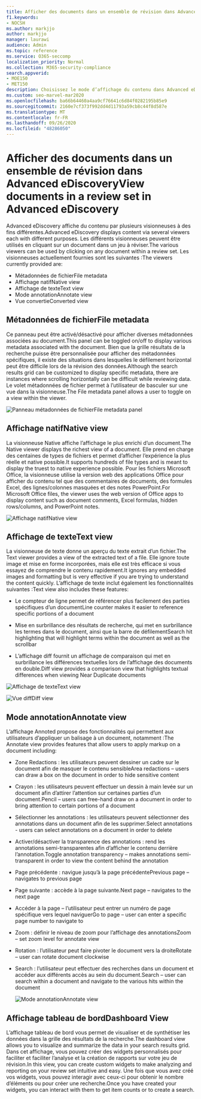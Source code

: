 ```yaml
---
title: Afficher des documents dans un ensemble de révision dans Advanced eDiscovery
f1.keywords:
- NOCSH
ms.author: markjjo
author: markjjo
manager: laurawi
audience: Admin
ms.topic: reference
ms.service: O365-seccomp
localization_priority: Normal
ms.collection: M365-security-compliance
search.appverid:
- MOE150
- MET150
description: Choisissez le mode d’affichage du contenu dans Advanced eDiscovery, comme texte, annoter, converti ou affichage natif.
ms.custom: seo-marvel-mar2020
ms.openlocfilehash: ba66b64460a4aa9cf76641c6d84f0282195b85e9
ms.sourcegitcommit: 2160e7cf373f992dd4d11793a59cb8c44f8d587e
ms.translationtype: MT
ms.contentlocale: fr-FR
ms.lasthandoff: 09/26/2020
ms.locfileid: "48286050"
---
```

# <a name="view-documents-in-a-review-set-in-advanced-ediscovery"></a><span data-ttu-id="bec74-103">Afficher des documents dans un ensemble de révision dans Advanced eDiscovery</span><span class="sxs-lookup"><span data-stu-id="bec74-103">View documents in a review set in Advanced eDiscovery</span></span>

<span data-ttu-id="bec74-104">Advanced eDiscovery affiche du contenu par plusieurs visionneuses à des fins différentes.</span><span class="sxs-lookup"><span data-stu-id="bec74-104">Advanced eDiscovery displays content via several viewers each with different purposes.</span></span> <span data-ttu-id="bec74-105">Les différents visionneuses peuvent être utilisés en cliquant sur un document dans un jeu à réviser.</span><span class="sxs-lookup"><span data-stu-id="bec74-105">The various viewers can be used by clicking on any document within a review set.</span></span> <span data-ttu-id="bec74-106">Les visionneuses actuellement fournies sont les suivantes :</span><span class="sxs-lookup"><span data-stu-id="bec74-106">The viewers currently provided are:</span></span>

- <span data-ttu-id="bec74-107">Métadonnées de fichier</span><span class="sxs-lookup"><span data-stu-id="bec74-107">File metadata</span></span>
- <span data-ttu-id="bec74-108">Affichage natif</span><span class="sxs-lookup"><span data-stu-id="bec74-108">Native view</span></span>
- <span data-ttu-id="bec74-109">Affichage de texte</span><span class="sxs-lookup"><span data-stu-id="bec74-109">Text view</span></span>
- <span data-ttu-id="bec74-110">Mode annotation</span><span class="sxs-lookup"><span data-stu-id="bec74-110">Annotate view</span></span>
- <span data-ttu-id="bec74-111">Vue convertie</span><span class="sxs-lookup"><span data-stu-id="bec74-111">Converted view</span></span>

## <a name="file-metadata"></a><span data-ttu-id="bec74-112">Métadonnées de fichier</span><span class="sxs-lookup"><span data-stu-id="bec74-112">File metadata</span></span>

<span data-ttu-id="bec74-113">Ce panneau peut être activé/désactivé pour afficher diverses métadonnées associées au document.</span><span class="sxs-lookup"><span data-stu-id="bec74-113">This panel can be toggled on/off to display various metadata associated with the document.</span></span> <span data-ttu-id="bec74-114">Bien que la grille résultats de la recherche puisse être personnalisée pour afficher des métadonnées spécifiques, il existe des situations dans lesquelles le défilement horizontal peut être difficile lors de la révision des données.</span><span class="sxs-lookup"><span data-stu-id="bec74-114">Although the search results grid can be customized to display specific metadata, there are instances where scrolling horizontally can be difficult while reviewing data.</span></span> <span data-ttu-id="bec74-115">Le volet métadonnées de fichier permet à l’utilisateur de basculer sur une vue dans la visionneuse.</span><span class="sxs-lookup"><span data-stu-id="bec74-115">The File metadata panel allows a user to toggle on a view within the viewer.</span></span>

![<span data-ttu-id="bec74-116">Panneau métadonnées de fichier</span><span class="sxs-lookup"><span data-stu-id="bec74-116">File metadata panel</span></span>
](../media/Reviewimage2.png)

## <a name="native-view"></a><span data-ttu-id="bec74-117">Affichage natif</span><span class="sxs-lookup"><span data-stu-id="bec74-117">Native view</span></span>

<span data-ttu-id="bec74-118">La visionneuse Native affiche l’affichage le plus enrichi d’un document.</span><span class="sxs-lookup"><span data-stu-id="bec74-118">The Native viewer displays the richest view of a document.</span></span> <span data-ttu-id="bec74-119">Elle prend en charge des centaines de types de fichiers et permet d’afficher l’expérience la plus réelle et native possible.</span><span class="sxs-lookup"><span data-stu-id="bec74-119">It supports hundreds of file types and is meant to display the truest to native experience possible.</span></span> <span data-ttu-id="bec74-120">Pour les fichiers Microsoft Office, la visionneuse utilise la version web des applications Office pour afficher du contenu tel que des commentaires de documents, des formules Excel, des lignes/colonnes masquées et des notes PowerPoint.</span><span class="sxs-lookup"><span data-stu-id="bec74-120">For Microsoft Office files, the viewer uses the web version of Office apps to display content such as document comments, Excel formulas, hidden rows/columns, and PowerPoint notes.</span></span>

![<span data-ttu-id="bec74-121">Affichage natif</span><span class="sxs-lookup"><span data-stu-id="bec74-121">Native view</span></span>
](../media/Reviewimage3.png)

## <a name="text-view"></a><span data-ttu-id="bec74-122">Affichage de texte</span><span class="sxs-lookup"><span data-stu-id="bec74-122">Text view</span></span>

<span data-ttu-id="bec74-123">La visionneuse de texte donne un aperçu du texte extrait d’un fichier.</span><span class="sxs-lookup"><span data-stu-id="bec74-123">The Text viewer provides a view of the extracted text of a file.</span></span> <span data-ttu-id="bec74-124">Elle ignore toute image et mise en forme incorporées, mais elle est très efficace si vous essayez de comprendre le contenu rapidement.</span><span class="sxs-lookup"><span data-stu-id="bec74-124">It ignores any embedded images and formatting but is very effective if you are trying to understand the content quickly.</span></span> <span data-ttu-id="bec74-125">L’affichage de texte inclut également les fonctionnalités suivantes :</span><span class="sxs-lookup"><span data-stu-id="bec74-125">Text view also includes these features:</span></span>

  - <span data-ttu-id="bec74-126">Le compteur de ligne permet de référencer plus facilement des parties spécifiques d’un document</span><span class="sxs-lookup"><span data-stu-id="bec74-126">Line counter makes it easier to reference specific portions of a document</span></span>

  - <span data-ttu-id="bec74-127">Mise en surbrillance des résultats de recherche, qui met en surbrillance les termes dans le document, ainsi que la barre de défilement</span><span class="sxs-lookup"><span data-stu-id="bec74-127">Search hit highlighting that will highlight terms within the document as well as the scrollbar</span></span>

  - <span data-ttu-id="bec74-128">L’affichage diff fournit un affichage de comparaison qui met en surbrillance les différences textuelles lors de l’affichage des documents en double.</span><span class="sxs-lookup"><span data-stu-id="bec74-128">Diff view provides a comparison view that highlights textual differences when viewing Near Duplicate documents</span></span>

![<span data-ttu-id="bec74-129">Affichage de texte</span><span class="sxs-lookup"><span data-stu-id="bec74-129">Text view</span></span>
](../media/Reviewimage4.png)

![<span data-ttu-id="bec74-130">Vue diff</span><span class="sxs-lookup"><span data-stu-id="bec74-130">Diff view</span></span>
](../media/Reviewimage5.png)

## <a name="annotate-view"></a><span data-ttu-id="bec74-131">Mode annotation</span><span class="sxs-lookup"><span data-stu-id="bec74-131">Annotate view</span></span>

<span data-ttu-id="bec74-132">L’affichage Annoted propose des fonctionnalités qui permettent aux utilisateurs d’appliquer un balisage à un document, notamment :</span><span class="sxs-lookup"><span data-stu-id="bec74-132">The Annotate view provides features that allow users to apply markup on a document including:</span></span>

  - <span data-ttu-id="bec74-133">Zone Redactions : les utilisateurs peuvent dessiner un cadre sur le document afin de masquer le contenu sensible</span><span class="sxs-lookup"><span data-stu-id="bec74-133">Area redactions – users can draw a box on the document in order to hide sensitive content</span></span>

  - <span data-ttu-id="bec74-134">Crayon : les utilisateurs peuvent effectuer un dessin à main levée sur un document afin d’attirer l’attention sur certaines parties d’un document.</span><span class="sxs-lookup"><span data-stu-id="bec74-134">Pencil – users can free-hand draw on a document in order to bring attention to certain portions of a document</span></span>

  - <span data-ttu-id="bec74-135">Sélectionner les annotations : les utilisateurs peuvent sélectionner des annotations dans un document afin de les supprimer.</span><span class="sxs-lookup"><span data-stu-id="bec74-135">Select annotations - users can select annotations on a document in order to delete</span></span>

  - <span data-ttu-id="bec74-136">Activer/désactiver la transparence des annotations : rend les annotations semi-transparentes afin d’afficher le contenu derrière l’annotation.</span><span class="sxs-lookup"><span data-stu-id="bec74-136">Toggle annotation transparency – makes annotations semi-transparent in order to view the content behind the annotation</span></span>

  - <span data-ttu-id="bec74-137">Page précédente : navigue jusqu’à la page précédente</span><span class="sxs-lookup"><span data-stu-id="bec74-137">Previous page – navigates to previous page</span></span>

  - <span data-ttu-id="bec74-138">Page suivante : accède à la page suivante.</span><span class="sxs-lookup"><span data-stu-id="bec74-138">Next page – navigates to the next page</span></span>

  - <span data-ttu-id="bec74-139">Accéder à la page – l’utilisateur peut entrer un numéro de page spécifique vers lequel naviguer</span><span class="sxs-lookup"><span data-stu-id="bec74-139">Go to page – user can enter a specific page number to navigate to</span></span>

  - <span data-ttu-id="bec74-140">Zoom : définir le niveau de zoom pour l’affichage des annotations</span><span class="sxs-lookup"><span data-stu-id="bec74-140">Zoom – set zoom level for annotate view</span></span>

  - <span data-ttu-id="bec74-141">Rotation : l’utilisateur peut faire pivoter le document vers la droite</span><span class="sxs-lookup"><span data-stu-id="bec74-141">Rotate – user can rotate document clockwise</span></span>

  - <span data-ttu-id="bec74-142">Search : l’utilisateur peut effectuer des recherches dans un document et accéder aux différents accès au sein du document.</span><span class="sxs-lookup"><span data-stu-id="bec74-142">Search – user can search within a document and navigate to the various hits within the document</span></span>
    
    ![<span data-ttu-id="bec74-143">Mode annotation</span><span class="sxs-lookup"><span data-stu-id="bec74-143">Annotate view</span></span>
    ](../media/Reviewimage1.png)

## <a name="dashboard-view"></a><span data-ttu-id="bec74-144">Affichage tableau de bord</span><span class="sxs-lookup"><span data-stu-id="bec74-144">Dashboard View</span></span> 
<span data-ttu-id="bec74-145">L’affichage tableau de bord vous permet de visualiser et de synthétiser les données dans la grille des résultats de la recherche.</span><span class="sxs-lookup"><span data-stu-id="bec74-145">The dashboard view allows you to visualize and summarize the data in your search results grid.</span></span> <span data-ttu-id="bec74-146">Dans cet affichage, vous pouvez créer des widgets personnalisés pour faciliter et faciliter l’analyse et la création de rapports sur votre jeu de révision.</span><span class="sxs-lookup"><span data-stu-id="bec74-146">In this view, you can create custom widgets to make analyzing and reporting on your review set intuitive and easy.</span></span> <span data-ttu-id="bec74-147">Une fois que vous avez créé vos widgets, vous pouvez interagir avec ceux-ci pour obtenir le nombre d’éléments ou pour créer une recherche.</span><span class="sxs-lookup"><span data-stu-id="bec74-147">Once you have created your widgets, you can interact with them to get item counts or to create a search.</span></span> 
